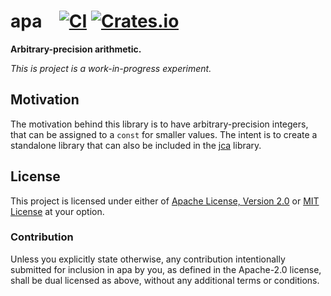 # apa &ensp; [![CI][ci-badge]][ci-link] [![Crates.io][cargo-badge]][cargo-link]

[ci-link]: https://github.com/Juici/jca/actions?query=workflow%3Aci
[ci-badge]: https://img.shields.io/github/workflow/status/Juici/jca/ci.svg
[cargo-link]: https://crates.io/crates/apa
[cargo-badge]: https://img.shields.io/crates/v/apa.svg

**Arbitrary-precision arithmetic.**

*This is project is a work-in-progress experiment.*


## Motivation

The motivation behind this library is to have arbitrary-precision integers,
that can be assigned to a `const` for smaller values. The intent is to create
a standalone library that can also be included in the [jca] library.

[jca]: https://github.com/Juici/jca


## License

This project is licensed under either of [Apache License, Version 2.0](LICENSE-APACHE)
or [MIT License](LICENSE-MIT) at your option.

### Contribution

Unless you explicitly state otherwise, any contribution intentionally submitted
for inclusion in apa by you, as defined in the Apache-2.0 license, shall be
dual licensed as above, without any additional terms or conditions.

